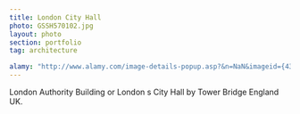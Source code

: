 ```yaml
---
title: London City Hall
photo: GSSH570102.jpg 
layout: photo 
section: portfolio 
tag: architecture

alamy: "http://www.alamy.com/image-details-popup.asp?&n=NaN&imageid={43D0A1DB-028D-46C2-8A27-E4BD20397F7E}"
--- 
```


London Authority Building or London s City Hall by Tower Bridge England UK.